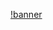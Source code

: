 [!banner](https://github.com/repositoryrepos/Sarvente-FNF-Mod-V1/blob/main/img/skin-funkin-cardbordtoast.jpg)

